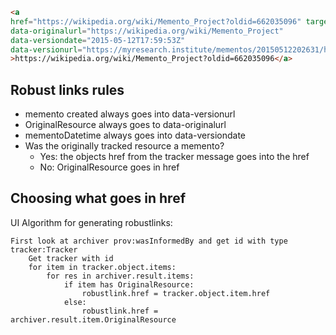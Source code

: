 ```html
<a
href="https://wikipedia.org/wiki/Memento_Project?oldid=662035096" target="_blank"
data-originalurl="https://wikipedia.org/wiki/Memento_Project"
data-versiondate="2015-05-12T17:59:53Z"
data-versionurl="https://myresearch.institute/mementos/20150512202631/https://wikipedia.org/wiki/Memento_Project?oldid=662035096"
>https://wikipedia.org/wiki/Memento_Project?oldid=662035096</a>
```

## Robust links rules

- memento created always goes into data-versionurl
- OriginalResource always goes to data-originalurl
- mementoDatetime always goes into data-versiondate
- Was the originally tracked resource a memento?
    - Yes: the objects href from the tracker message goes into the href
    - No: OriginalResource goes in href

## Choosing what goes in href

UI Algorithm for generating robustlinks:

```
First look at archiver prov:wasInformedBy and get id with type tracker:Tracker
    Get tracker with id
    for item in tracker.object.items:
        for res in archiver.result.items:
            if item has OriginalResource:
                robustlink.href = tracker.object.item.href
            else:
                robustlink.href = archiver.result.item.OriginalResource
```
